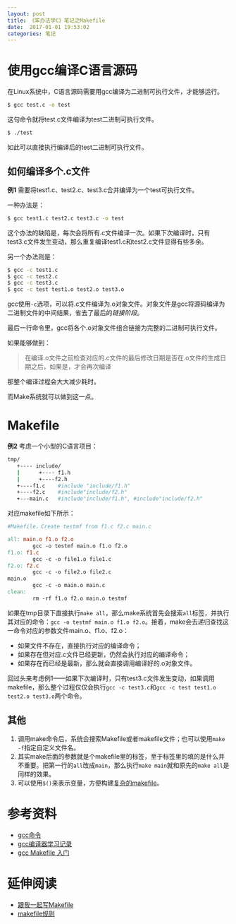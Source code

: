 ```yaml
---
layout: post
title: 《笨办法学C》笔记之Makefile
date:  2017-01-01 19:53:02
categories: 笔记
---
```


# 使用gcc编译C语言源码

在Linux系统中，C语言源码需要用gcc编译为二进制可执行文件，才能够运行。

```bash
$ gcc test.c -o test
```

这句命令就将test.c文件编译为test二进制可执行文件。

```bash
$ ./test
```

如此可以直接执行编译后的test二进制可执行文件。

## 如何编译多个.c文件

**例1** 需要将test1.c、test2.c、test3.c合并编译为一个test可执行文件。

一种办法是：

```bash
$ gcc test1.c test2.c test3.c -o test
```

这个办法的缺陷是，每次会将所有.c文件编译一次。如果下次编译时，只有test3.c文件发生变动，那么重复编译test1.c和test2.c文件显得有些多余。

另一个办法则是：

```bash
$ gcc -c test1.c 
$ gcc -c test2.c 
$ gcc -c test3.c 
$ gcc -c test test1.o test2.o test3.o
```

gcc使用`-c`选项，可以将.c文件编译为.o对象文件。对象文件是gcc将源码编译为二进制文件的中间结果，省去了最后的*链接阶段*。

最后一行命令里，gcc将各个.o对象文件组合链接为完整的二进制可执行文件。

如果能够做到：

>在编译.o文件之前检查对应的.c文件的最后修改日期是否在.o文件的生成日期之后，如果是，才会再次编译

那整个编译过程会大大减少耗时。

而Make系统就可以做到这一点。

# Makefile

**例2** 考虑一个小型的C语言项目：

```bash
tmp/
   +---- include/
   |      +---- f1.h
   |      +----f2.h
   +----f1.c    #include "include/f1.h"
   +----f2.c    #include"include/f2.h"
   +---main.c   #include"include/f1.h", #include"include/f2.h"
```

对应makefile如下所示：

```makefile
#Makefile，Create testmf from f1.c f2.c main.c

all: main.o f1.o f2.o
        gcc -o testmf main.o f1.o f2.o
f1.o: f1.c
        gcc -c -o file1.o file1.c
f2.o: f2.c
        gcc -c -o file2.o file2.c
main.o
        gcc -c -o main.o main.c
clean:
        rm -rf f1.o f2.o main.o testmf

```

如果在tmp目录下直接执行`make all`，那么make系统首先会搜索`all`标签，并执行其对应的命令：`gcc -o testmf main.o f1.o f2.o`。接着，make会去递归查找这一命令对应的参数文件main.o、f1.o、f2.o：

* 如果文件不存在，直接执行对应的编译命令；
* 如果存在但对应.c文件已经更新，仍然会执行对应的编译命令；
* 如果存在而已经是最新，那么就会直接调用编译好的.o对象文件。

回过头来考虑例1——如果下次编译时，只有test3.c文件发生变动，如果调用makefile，那么整个过程仅仅会执行`gcc -c test3.c`和`gcc -c test test1.o test2.o test3.o`两个命令。

## 其他

1. 调用make命令后，系统会搜索Makefile或者makefile文件；也可以使用`make -f`指定自定义文件名。
2. 其实make后面的参数就是个makefile里的标签，至于标签里的填的是什么并不重要。把第一行的`all`改成`main`，那么执行`make main`就和原先的`make all`是同样的效果。
3. 可以使用`$()`来表示变量，方便构建[复杂的makefile](https://wizardforcel.gitbooks.io/lcthw/content/ex28.html)。

# 参考资料

* [gcc命令](http://man.linuxde.net/gcc)
* [gcc编译器学习记录](https://github.com/guodongxiaren/LinuxTool/blob/master/gcc.md)
* [gcc Makefile 入门](http://www.cnblogs.com/jasonliu/archive/2011/12/23/2299740.html)

# 延伸阅读

* [跟我一起写Makefile](http://wiki.ubuntu.com.cn/跟我一起写Makefile)
* [makefile规则](http://blog.sina.com.cn/s/blog_87bbe37e01016f6y.html)